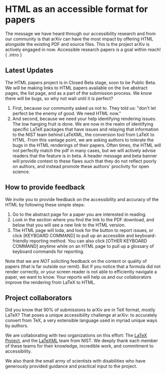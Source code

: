 # HTML as an accessible format for papers

The message we have heard through our accessibility research and from our community is that arXiv can have the most impact by offering HTML alongside the existing PDF and source files. This is the project arXiv is actively engaged in now. Accessible research papers is a goal within reach!
{ .intro }

## Latest Updates
The HTML papers project is in Closed Beta stage, soon to be Public Beta. We will be making links to HTML papers available on the live abstract pages, the list page, and as a part of the submission process. We know there will be bugs, so why not wait until it is perfect?
1. First, because our community asked us not to. They told us: "don't let perfect be the enemy of good. We need HTML now."
2. And second, because we need your help identifying rendering issues. The low hanging fruit is done. We are now in the realm of identifying specific LaTeX packages that have issues and relaying that information to the NIST team behind LaTeXML, the conversion tool from LaTeX to HTML.
From this vantage point, we are asking authors to tolerate the bugs in the HTML renderings of their papers. Often times, the HTML will not perfectly match the pdf in many cases, but we will actively advise readers that the feature is in beta. A header message and beta banner will provide context to these flaws such that they do not reflect poorly on authors, and instead promote these authors' proclivity for open science.

## How to provide feedback
We invite you to provide feedback on the accessibility and accuracy of the HTML by following these simple steps:
1. Go to the abstract page for a paper you are interested in reading.
2. Look in the section where you find the link to the PDF download, and below that you will see a new link to the HTML version.
3. The HTML page will loda, and look for the button to report issues, or click [KEYBOARD COMMAND] to pull up an accessible and keyboard-friendly reporting method. You can also click [OTHER KEYBOARD COMMAND] anytime while on an HTML page to pull up a glossary of keyboard commands for reporting.

Note that we are *NOT* soliciting feedback on the content or quality of papers (that is far outside our remit). But if you notice that a formula did not render correctly, or your screen reader is not able to efficiently navigate a paper, we want to know. Your reports will help us and our collaborators improve the rendering from LaTeX to HTML.

## Project collaborators
Did you know that 90% of submissions to arXiv are in TeX format, mostly LaTeX? That poses a unique accessibility challenge at arXiv: to accurately convert from TeX, a very extensible language used in myriad unique ways by authors.

We are collaborating with two organizations on this effort: The [LaTeX Project](https://www.latex-project.org/), and the [LaTeXML](https://math.nist.gov/~BMiller/LaTeXML/) team from NIST. We deeply thank each member of these teams for their knowledge, incredible work, and commitment to accessibility.

We also thank the small army of scientists with disabilities who have generously provided guidance and practical input to the project. 
